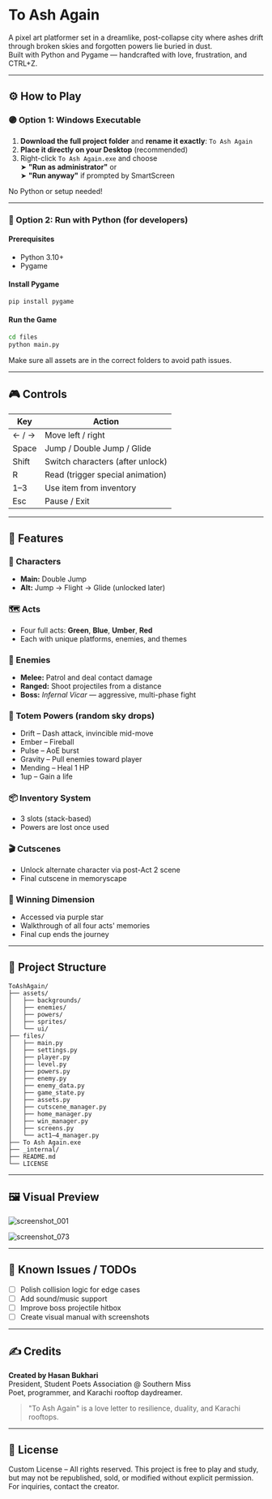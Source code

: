 # To Ash Again

A pixel art platformer set in a dreamlike, post-collapse city where ashes drift through broken skies and forgotten powers lie buried in dust.  
Built with Python and Pygame — handcrafted with love, frustration, and CTRL+Z.

---

## ⚙️ How to Play

### 🟣 Option 1: Windows Executable

1. **Download the full project folder** and **rename it exactly**: `To Ash Again`
2. **Place it directly on your Desktop** (recommended)
3. Right-click `To Ash Again.exe` and choose  
   ➤ **"Run as administrator"** or  
   ➤ **"Run anyway"** if prompted by SmartScreen

No Python or setup needed!

---

### 🐍 Option 2: Run with Python (for developers)

#### Prerequisites
* Python 3.10+
* Pygame

#### Install Pygame
```bash
pip install pygame
```

#### Run the Game
```bash
cd files
python main.py
```

Make sure all assets are in the correct folders to avoid path issues.

---

## 🎮 Controls

| Key   | Action                           |
|-------|----------------------------------|
| ← / → | Move left / right                |
| Space | Jump / Double Jump / Glide       |
| Shift | Switch characters (after unlock) |
| R     | Read (trigger special animation) |
| 1–3   | Use item from inventory          |
| Esc   | Pause / Exit                     |

---

## 🌟 Features

### 🧍 Characters
* **Main:** Double Jump
* **Alt:** Jump → Flight → Glide (unlocked later)

### 🗺️ Acts
* Four full acts: **Green**, **Blue**, **Umber**, **Red**
* Each with unique platforms, enemies, and themes

### 👾 Enemies
* **Melee:** Patrol and deal contact damage
* **Ranged:** Shoot projectiles from a distance
* **Boss:** *Infernal Vicar* — aggressive, multi-phase fight

### 🧿 Totem Powers (random sky drops)
* Drift – Dash attack, invincible mid-move
* Ember – Fireball
* Pulse – AoE burst
* Gravity – Pull enemies toward player
* Mending – Heal 1 HP
* 1up – Gain a life

### 📦 Inventory System
* 3 slots (stack-based)
* Powers are lost once used

### 🎬 Cutscenes
* Unlock alternate character via post-Act 2 scene
* Final cutscene in memoryscape

### 🌌 Winning Dimension
* Accessed via purple star
* Walkthrough of all four acts' memories
* Final cup ends the journey

---

## 📁 Project Structure

```plaintext
ToAshAgain/
├── assets/
│   ├── backgrounds/
│   ├── enemies/
│   ├── powers/
│   ├── sprites/
│   └── ui/
├── files/
│   ├── main.py
│   ├── settings.py
│   ├── player.py
│   ├── level.py
│   ├── powers.py
│   ├── enemy.py
│   ├── enemy_data.py
│   ├── game_state.py
│   ├── assets.py
│   ├── cutscene_manager.py
│   ├── home_manager.py
│   ├── win_manager.py
│   ├── screens.py
│   └── act1–4_manager.py
├── To Ash Again.exe
├── _internal/
├── README.md
└── LICENSE
```


---

## 🖼️ Visual Preview

![screenshot_001](https://github.com/user-attachments/assets/a037545f-af0a-4c5e-a43a-8a24f499c00f)

![screenshot_073](https://github.com/user-attachments/assets/15db0dea-238d-476a-9a74-7b27f65e460c)

---

## 🔧 Known Issues / TODOs

* [ ] Polish collision logic for edge cases
* [ ] Add sound/music support
* [ ] Improve boss projectile hitbox
* [ ] Create visual manual with screenshots

---

## ✍️ Credits

**Created by Hasan Bukhari**  
President, Student Poets Association @ Southern Miss  
Poet, programmer, and Karachi rooftop daydreamer.

> "To Ash Again" is a love letter to resilience, duality, and Karachi rooftops.

---

## 📝 License

Custom License – All rights reserved.
This project is free to play and study, but may not be republished, sold, or modified without explicit permission.
For inquiries, contact the creator.
